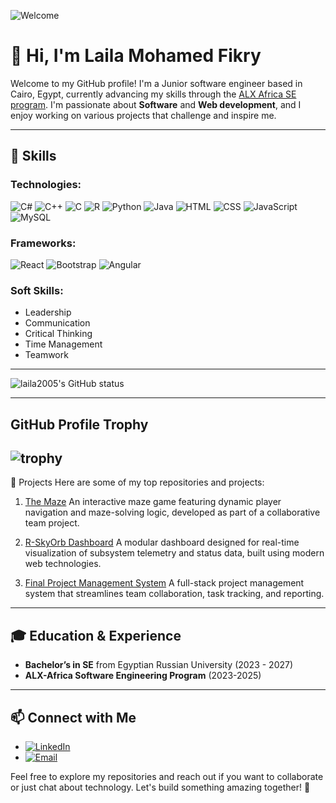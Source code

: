 ![Welcome](https://media1.giphy.com/media/hpXdHPfFI5wTABdDx9/giphy.gif?cid=6c09b95217pzr4zt7orsvle5zaj3z6ra9b13xilh57xkx5fg&ep=v1_internal_gif_by_id&rid=giphy.gif&ct=g)
# 👋 Hi, I'm Laila Mohamed Fikry

Welcome to my GitHub profile! I'm a Junior software engineer based in Cairo, Egypt, currently advancing my skills through the [ALX Africa SE program](https://www.alxafrica.com/). I'm passionate about **Software** and **Web development**, and I enjoy working on various projects that challenge and inspire me.

---

## 🔧 Skills

### **Technologies:**
![C#](https://img.shields.io/badge/C%23-%23F7DF1E?style=for-the-badge&logo=csharp&logoColor=white) 
![C++](https://img.shields.io/badge/C%2B%2B-%2300599C?style=for-the-badge&logo=cplusplus&logoColor=white) 
![C](https://img.shields.io/badge/C-%2300599C?style=for-the-badge&logo=c&logoColor=white) 
![R](https://img.shields.io/badge/R-%23276DC3?style=for-the-badge&logo=r&logoColor=white) 
![Python](https://img.shields.io/badge/Python-%233B2D9A?style=for-the-badge&logo=python&logoColor=white) 
![Java](https://img.shields.io/badge/Java-%23ED8B00?style=for-the-badge&logo=java&logoColor=white)
![HTML](https://img.shields.io/badge/HTML-%23E34F26?style=for-the-badge&logo=html5&logoColor=white) 
![CSS](https://img.shields.io/badge/CSS-%231572B6?style=for-the-badge&logo=css3&logoColor=white) 
![JavaScript](https://img.shields.io/badge/JavaScript-%23F7DF1E?style=for-the-badge&logo=javascript&logoColor=black)
![MySQL](https://img.shields.io/badge/MySQL-%2300f?style=for-the-badge&logo=mysql&logoColor=white)  


### **Frameworks:**
![React](https://img.shields.io/badge/React-%2300D4FF?style=for-the-badge&logo=react&logoColor=white) 
![Bootstrap](https://img.shields.io/badge/Bootstrap-%23563D7C?style=for-the-badge&logo=bootstrap&logoColor=white) 
![Angular](https://img.shields.io/badge/Angular-%23E23237?style=for-the-badge&logo=angular&logoColor=white)

### **Soft Skills:**
- Leadership
- Communication
- Critical Thinking
- Time Management
- Teamwork

---

![laila2005's GitHub status](https://github-readme-stats.vercel.app/api?username=laila2005&show_icons=true&hide_border=true)

---
## GitHub Profile Trophy
![trophy](https://github-profile-trophy.vercel.app/?username=laila2005&theme=dracula)
---

🌟 Projects
Here are some of my top repositories and projects:

1. [The Maze](https://github.com/walid-mehelba/The_Maze)
An interactive maze game featuring dynamic player navigation and maze-solving logic, developed as part of a collaborative team project.

2. [R-SkyOrb Dashboard](https://github.com/laila2005/R-SkyOrb-dashboard)
A modular dashboard designed for real-time visualization of subsystem telemetry and status data, built using modern web technologies.

3. [Final Project Management System](https://github.com/laila2005/FinalProjectManagmentSystem)
A full-stack project management system that streamlines team collaboration, task tracking, and reporting.
---

## 🎓 Education & Experience

- **Bachelor’s in SE** from Egyptian Russian University (2023 - 2027)
- **ALX-Africa Software Engineering Program** (2023-2025)

---

## 📫 Connect with Me

- [![LinkedIn](https://img.shields.io/badge/LinkedIn-%2300A0DC?style=for-the-badge&logo=linkedin&logoColor=white)](https://www.linkedin.com/in/laila-mohamed23)
- [![Email](https://img.shields.io/badge/Email-%23D14836?style=for-the-badge&logo=gmail&logoColor=white)](mailto:laila.mohamed.fikry@gmail.com)

Feel free to explore my repositories and reach out if you want to collaborate or just chat about technology. Let's build something amazing together! 🚀
